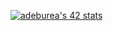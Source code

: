 [![adeburea's 42 stats](https://badge.mediaplus.ma/darkblue/adeburea?1337Badge=off&UM6P=off)](https://github.com/oakoudad/badge42)
